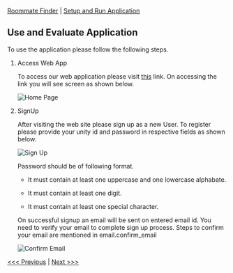[Roommate Finder](../README.md) | [Setup and Run Application](/docs/Setup.md)

Use and Evaluate Application
----------------------------------

To use the application please follow the following steps.

1. Access Web App

    To access our web application please visit [this](https://serene-stream-12159.herokuapp.com/) link. On accessing the link you will see screen as shown below.
    
    ![Home Page](/screenshots/home.jpeg "Home Page")

2. SignUp

    After visiting the web site please sign up as a new User. To register please provide your unity id and password in respective fields as shown below.

    ![Sign Up](/screenshots/signup.jpeg "Sign Up")

    Password should be of following format.
    
    - It must contain at least one uppercase and one lowercase alphabate.
    
    - It must contain at least one digit.
    
    - It must contain at least one special character.

    On successful signup an email will be sent on entered email id. You need to verify your email to complete sign up process. Steps to confirm your email are mentioned in email.confirm_email

    ![Confirm Email](/screenshots/confirm_email.jpeg "Confirm Email")

[<<< Previous](../README.md) | [Next >>>](/docs/Setup.md)
